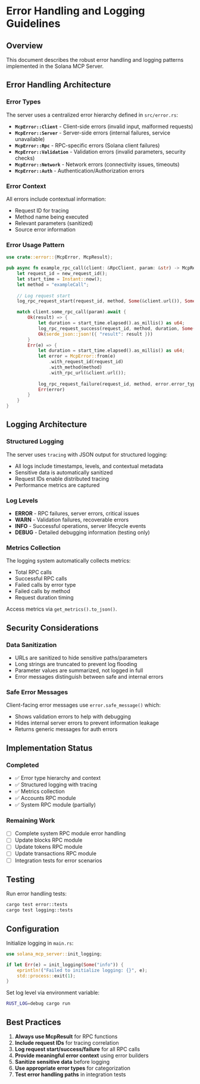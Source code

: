 # Error Handling and Logging Guidelines

## Overview

This document describes the robust error handling and logging patterns implemented in the Solana MCP Server.

## Error Handling Architecture

### Error Types

The server uses a centralized error hierarchy defined in `src/error.rs`:

- **`McpError::Client`** - Client-side errors (invalid input, malformed requests)
- **`McpError::Server`** - Server-side errors (internal failures, service unavailable)
- **`McpError::Rpc`** - RPC-specific errors (Solana client failures)
- **`McpError::Validation`** - Validation errors (invalid parameters, security checks)
- **`McpError::Network`** - Network errors (connectivity issues, timeouts)
- **`McpError::Auth`** - Authentication/Authorization errors

### Error Context

All errors include contextual information:
- Request ID for tracing
- Method name being executed
- Relevant parameters (sanitized)
- Source error information

### Error Usage Pattern

```rust
use crate::error::{McpError, McpResult};

pub async fn example_rpc_call(client: &RpcClient, param: &str) -> McpResult<Value> {
    let request_id = new_request_id();
    let start_time = Instant::now();
    let method = "exampleCall";
    
    // Log request start
    log_rpc_request_start(request_id, method, Some(&client.url()), Some("param info"));

    match client.some_rpc_call(param).await {
        Ok(result) => {
            let duration = start_time.elapsed().as_millis() as u64;
            log_rpc_request_success(request_id, method, duration, Some("success message"));
            Ok(serde_json::json!({ "result": result }))
        }
        Err(e) => {
            let duration = start_time.elapsed().as_millis() as u64;
            let error = McpError::from(e)
                .with_request_id(request_id)
                .with_method(method)
                .with_rpc_url(&client.url());
            
            log_rpc_request_failure(request_id, method, error.error_type(), duration, Some(&error.to_log_value()));
            Err(error)
        }
    }
}
```

## Logging Architecture

### Structured Logging

The server uses `tracing` with JSON output for structured logging:

- All logs include timestamps, levels, and contextual metadata
- Sensitive data is automatically sanitized
- Request IDs enable distributed tracing
- Performance metrics are captured

### Log Levels

- **ERROR** - RPC failures, server errors, critical issues
- **WARN** - Validation failures, recoverable errors
- **INFO** - Successful operations, server lifecycle events
- **DEBUG** - Detailed debugging information (testing only)

### Metrics Collection

The logging system automatically collects metrics:

- Total RPC calls
- Successful RPC calls
- Failed calls by error type
- Failed calls by method
- Request duration timing

Access metrics via `get_metrics().to_json()`.

## Security Considerations

### Data Sanitization

- URLs are sanitized to hide sensitive paths/parameters
- Long strings are truncated to prevent log flooding
- Parameter values are summarized, not logged in full
- Error messages distinguish between safe and internal errors

### Safe Error Messages

Client-facing error messages use `error.safe_message()` which:
- Shows validation errors to help with debugging
- Hides internal server errors to prevent information leakage
- Returns generic messages for auth errors

## Implementation Status

### Completed
- ✅ Error type hierarchy and context
- ✅ Structured logging with tracing
- ✅ Metrics collection
- ✅ Accounts RPC module
- ✅ System RPC module (partially)

### Remaining Work
- [ ] Complete system RPC module error handling
- [ ] Update blocks RPC module
- [ ] Update tokens RPC module
- [ ] Update transactions RPC module
- [ ] Integration tests for error scenarios

## Testing

Run error handling tests:
```bash
cargo test error::tests
cargo test logging::tests
```

## Configuration

Initialize logging in `main.rs`:
```rust
use solana_mcp_server::init_logging;

if let Err(e) = init_logging(Some("info")) {
    eprintln!("Failed to initialize logging: {}", e);
    std::process::exit(1);
}
```

Set log level via environment variable:
```bash
RUST_LOG=debug cargo run
```

## Best Practices

1. **Always use McpResult<T>** for RPC functions
2. **Include request IDs** for tracing correlation
3. **Log request start/success/failure** for all RPC calls
4. **Provide meaningful error context** using error builders
5. **Sanitize sensitive data** before logging
6. **Use appropriate error types** for categorization
7. **Test error handling paths** in integration tests